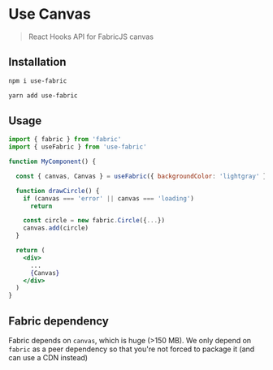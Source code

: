 # Use Canvas

> React Hooks API for FabricJS canvas

## Installation

```bash
npm i use-fabric
```

```bash
yarn add use-fabric
```

## Usage

```jsx
import { fabric } from 'fabric'
import { useFabric } from 'use-fabric'

function MyComponent() {

  const { canvas, Canvas } = useFabric({ backgroundColor: 'lightgray' }) // usual fabric.Canvas params

  function drawCircle() {
    if (canvas === 'error' || canvas === 'loading')
      return

    const circle = new fabric.Circle({...})
    canvas.add(circle)
  }

  return (
    <div>
      ...
      {Canvas}
    </div>
  )
}
```

## Fabric dependency

Fabric depends on `canvas`, which is huge (>150 MB). We only depend on `fabric` as a peer dependency so that you're not forced to package it (and can use a CDN instead)